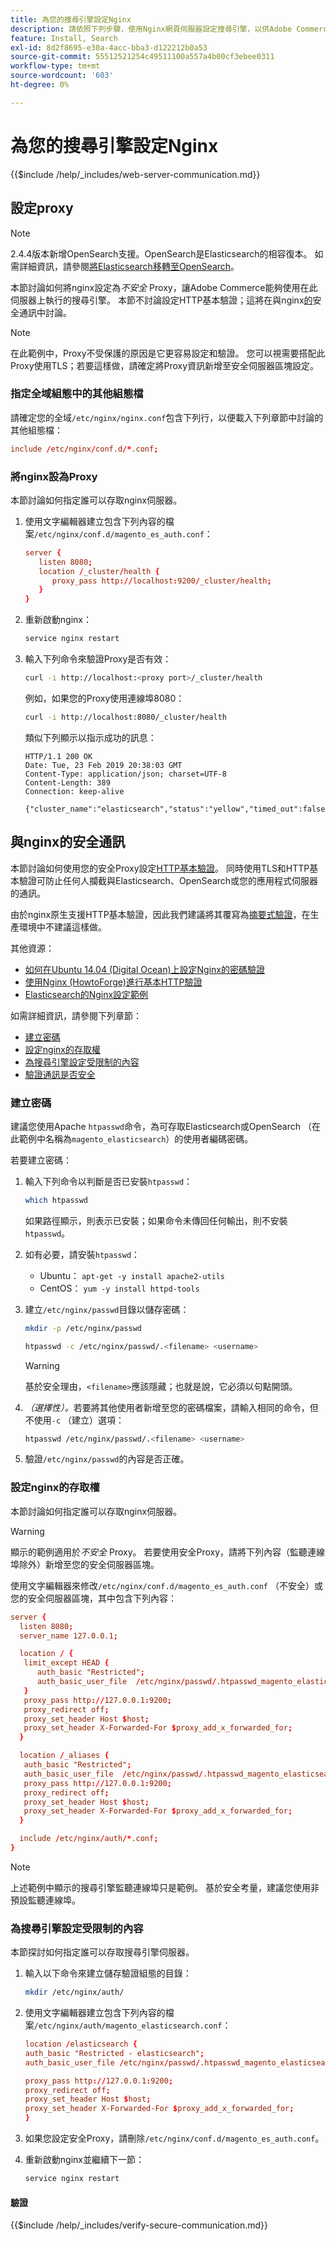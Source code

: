 ```yaml
---
title: 為您的搜尋引擎設定Nginx
description: 請依照下列步驟，使用Nginx網頁伺服器設定搜尋引擎，以供Adobe Commerce的內部部署使用。
feature: Install, Search
exl-id: 8d2f8695-e30a-4acc-bba3-d122212b0a53
source-git-commit: 55512521254c49511100a557a4b00cf3ebee0311
workflow-type: tm+mt
source-wordcount: '603'
ht-degree: 0%

---
```


# 為您的搜尋引擎設定Nginx

{{$include /help/_includes/web-server-communication.md}}

## 設定proxy

>[!NOTE]
>
>2.4.4版本新增OpenSearch支援。OpenSearch是Elasticsearch的相容復本。 如需詳細資訊，請參閱[將Elasticsearch移轉至OpenSearch](../../../upgrade/prepare/opensearch-migration.md)。

本節討論如何將nginx設定為&#x200B;*不安全* Proxy，讓Adobe Commerce能夠使用在此伺服器上執行的搜尋引擎。 本節不討論設定HTTP基本驗證；這將在與nginx[的](#secure-communication-with-nginx)安全通訊中討論。

>[!NOTE]
>
>在此範例中，Proxy不受保護的原因是它更容易設定和驗證。 您可以視需要搭配此Proxy使用TLS；若要這樣做，請確定將Proxy資訊新增至安全伺服器區塊設定。

### 指定全域組態中的其他組態檔

請確定您的全域`/etc/nginx/nginx.conf`包含下列行，以便載入下列章節中討論的其他組態檔：

```conf
include /etc/nginx/conf.d/*.conf;
```

### 將nginx設為Proxy

本節討論如何指定誰可以存取nginx伺服器。

1. 使用文字編輯器建立包含下列內容的檔案`/etc/nginx/conf.d/magento_es_auth.conf`：

   ```conf
   server {
      listen 8080;
      location /_cluster/health {
         proxy_pass http://localhost:9200/_cluster/health;
      }
   }
   ```

1. 重新啟動nginx：

   ```bash
   service nginx restart
   ```

1. 輸入下列命令來驗證Proxy是否有效：

   ```bash
   curl -i http://localhost:<proxy port>/_cluster/health
   ```

   例如，如果您的Proxy使用連線埠8080：

   ```bash
   curl -i http://localhost:8080/_cluster/health
   ```

   類似下列顯示以指示成功的訊息：

   ```
   HTTP/1.1 200 OK
   Date: Tue, 23 Feb 2019 20:38:03 GMT
   Content-Type: application/json; charset=UTF-8
   Content-Length: 389
   Connection: keep-alive
   
   {"cluster_name":"elasticsearch","status":"yellow","timed_out":false,"number_of_nodes":1,"number_of_data_nodes":1,"active_primary_shards":5,"active_shards":5,"relocating_shards":0,"initializing_shards":0,"unassigned_shards":5,"delayed_unassigned_shards":0,"number_of_pending_tasks":0,"number_of_in_flight_fetch":0,"task_max_waiting_in_queue_millis":0,"active_shards_percent_as_number":50.0}
   ```

## 與nginx的安全通訊

本節討論如何使用您的安全Proxy設定[HTTP基本驗證](https://nginx.org/en/docs/http/ngx_http_auth_basic_module.html)。 同時使用TLS和HTTP基本驗證可防止任何人攔截與Elasticsearch、OpenSearch或您的應用程式伺服器的通訊。

由於nginx原生支援HTTP基本驗證，因此我們建議將其覆寫為[摘要式驗證](https://www.nginx.com/resources/wiki/modules/auth_digest/)，在生產環境中不建議這樣做。

其他資源：

* [如何在Ubuntu 14.04 (Digital Ocean)上設定Nginx的密碼驗證](https://www.digitalocean.com/community/tutorials/how-to-set-up-password-authentication-with-nginx-on-ubuntu-14-04)
* [使用Nginx (HowtoForge)進行基本HTTP驗證](https://www.howtoforge.com/basic-http-authentication-with-nginx)
* [Elasticsearch的Nginx設定範例](https://gist.github.com/karmi/b0a9b4c111ed3023a52d)

如需詳細資訊，請參閱下列章節：

* [建立密碼](#create-a-password)
* [設定nginx的存取權](#set-up-access-to-nginx)
* [為搜尋引擎設定受限制的內容](#set-up-a-restricted-context-for-the-search-engine)
* [驗證通訊是否安全](#secure-communication-with-nginx)

### 建立密碼

建議您使用Apache `htpasswd`命令，為可存取Elasticsearch或OpenSearch （在此範例中名稱為`magento_elasticsearch`）的使用者編碼密碼。

若要建立密碼：

1. 輸入下列命令以判斷是否已安裝`htpasswd`：

   ```bash
   which htpasswd
   ```

   如果路徑顯示，則表示已安裝；如果命令未傳回任何輸出，則不安裝`htpasswd`。

1. 如有必要，請安裝`htpasswd`：

   * Ubuntu： `apt-get -y install apache2-utils`
   * CentOS： `yum -y install httpd-tools`

1. 建立`/etc/nginx/passwd`目錄以儲存密碼：

   ```bash
   mkdir -p /etc/nginx/passwd
   ```

   ```bash
   htpasswd -c /etc/nginx/passwd/.<filename> <username>
   ```

   >[!WARNING]
   >
   >基於安全理由，`<filename>`應該隱藏；也就是說，它必須以句點開頭。

1. *（選擇性）。*&#x200B;若要將其他使用者新增至您的密碼檔案，請輸入相同的命令，但不使用`-c` （建立）選項：

   ```bash
   htpasswd /etc/nginx/passwd/.<filename> <username>
   ```

1. 驗證`/etc/nginx/passwd`的內容是否正確。

### 設定nginx的存取權

本節討論如何指定誰可以存取nginx伺服器。

>[!WARNING]
>
>顯示的範例適用於&#x200B;*不安全* Proxy。 若要使用安全Proxy，請將下列內容（監聽連線埠除外）新增至您的安全伺服器區塊。

使用文字編輯器來修改`/etc/nginx/conf.d/magento_es_auth.conf` （不安全）或您的安全伺服器區塊，其中包含下列內容：

```conf
server {
  listen 8080;
  server_name 127.0.0.1;

  location / {
   limit_except HEAD {
      auth_basic "Restricted";
      auth_basic_user_file  /etc/nginx/passwd/.htpasswd_magento_elasticsearch;
   }
   proxy_pass http://127.0.0.1:9200;
   proxy_redirect off;
   proxy_set_header Host $host;
   proxy_set_header X-Forwarded-For $proxy_add_x_forwarded_for;
  }

  location /_aliases {
   auth_basic "Restricted";
   auth_basic_user_file  /etc/nginx/passwd/.htpasswd_magento_elasticsearch;
   proxy_pass http://127.0.0.1:9200;
   proxy_redirect off;
   proxy_set_header Host $host;
   proxy_set_header X-Forwarded-For $proxy_add_x_forwarded_for;
  }

  include /etc/nginx/auth/*.conf;
}
```

>[!NOTE]
>
>上述範例中顯示的搜尋引擎監聽連線埠只是範例。 基於安全考量，建議您使用非預設監聽連線埠。

### 為搜尋引擎設定受限制的內容

本節探討如何指定誰可以存取搜尋引擎伺服器。

1. 輸入以下命令來建立儲存驗證組態的目錄：

   ```bash
   mkdir /etc/nginx/auth/
   ```

1. 使用文字編輯器建立包含下列內容的檔案`/etc/nginx/auth/magento_elasticsearch.conf`：

   ```conf
   location /elasticsearch {
   auth_basic "Restricted - elasticsearch";
   auth_basic_user_file /etc/nginx/passwd/.htpasswd_magento_elasticsearch;
   
   proxy_pass http://127.0.0.1:9200;
   proxy_redirect off;
   proxy_set_header Host $host;
   proxy_set_header X-Forwarded-For $proxy_add_x_forwarded_for;
   }
   ```

1. 如果您設定安全Proxy，請刪除`/etc/nginx/conf.d/magento_es_auth.conf`。
1. 重新啟動nginx並繼續下一節：

   ```bash
   service nginx restart
   ```

#### 驗證

{{$include /help/_includes/verify-secure-communication.md}}

<!-- Last updated from includes: 2024-07-18 15:50:54 -->
